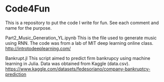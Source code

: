 # Code4Fun
This is a repository to put the code I write for fun. See each comment and name for the purpose. 


Part2_Music_Generation_YL.ipynb
This is the file used to generate music using RNN. The code was from a lab of MIT deep learning online class. 
http://introtodeeplearning.com/

Bankrupt.jl
This script aimed to predict firm bankrupcy using machine learning in Julia. 
Data was obtained from Kaggle (data.csv). https://www.kaggle.com/datasets/fedesoriano/company-bankruptcy-prediction
